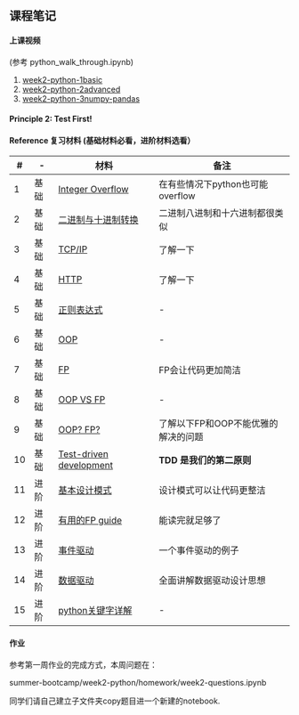 ## 课程笔记


#### 上课视频 

(参考 python_walk_through.ipynb)

1. [week2-python-1basic](https://www.jianguoyun.com/p/DQhf8SYQ1YDIBxjJoMgB)
2. [week2-python-2advanced](https://www.jianguoyun.com/p/Db9XELgQ1YDIBxjXoMgB)
3. [week2-python-3numpy-pandas](https://www.jianguoyun.com/p/DZZRryIQ6LTJBxix9skB)


#### Principle 2: Test First!


#### Reference 复习材料 (基础材料必看，进阶材料选看）
| # |- | 材料 | 备注 |
|---|---|---|---|
|1 | 基础 | [Integer Overflow](https://mortada.net/can-integer-operations-overflow-in-python.html) | 在有些情况下python也可能overflow |
|2 | 基础 | [二进制与十进制转换](https://www.electronics-tutorials.ws/binary/bin_2.html) | 二进制八进制和十六进制都很类似 |
|3 | 基础 | [TCP/IP](https://www.liaoxuefeng.com/wiki/1016959663602400/1017787663253120) | 了解一下 |
|4 | 基础 | [HTTP](https://www.liaoxuefeng.com/wiki/1016959663602400/1017804782304672) | 了解一下 |
|5 | 基础 | [正则表达式](http://www.runoob.com/python/python-reg-expressions.html) | - |
|6 | 基础 | [OOP](http://www.liujiangblog.com/course/python/42) | - |
|7 | 基础 | [FP](http://www.ruanyifeng.com/blog/2012/04/functional_programming.html) | FP会让代码更加简洁 |
|8 | 基础 | [OOP VS FP](https://www.yinwang.org/blog-cn/2015/04/03/paradigms) | - |
|9 | 基础 | [OOP? FP?](http://www.aqee.net/post/whats-wrong-with-oop-and-fp.html) | 了解以下FP和OOP不能优雅的解决的问题 |
|10| 基础 | [Test-driven development](https://blog.51cto.com/2681882/2120480) | **TDD 是我们的第二原则** |
|11| 进阶 | [基本设计模式](https://www.toptal.com/python/python-design-patterns) | 设计模式可以让代码更整洁
|12| 进阶 | [有用的FP guide](https://medium.com/@jondot/functional-programming-with-python-for-people-without-time-1eebdbd9526c) | 能读完就足够了 |
|13| 进阶 | [事件驱动](http://openbookproject.net/thinkcs/python/english3e/events.html) | 一个事件驱动的例子 |
|14| 进阶 | [数据驱动](http://www.cs.cornell.edu/courses/cs3152/2015sp/lectures/14-DataDriven.pdf) | 全面讲解数据驱动设计思想 |
|15| 进阶 | [python关键字详解](https://www.cnblogs.com/xueweihan/p/4518022.html) | - |


#### 作业
参考第一周作业的完成方式，本周问题在：

summer-bootcamp/week2-python/homework/week2-questions.ipynb


同学们请自己建立子文件夹copy题目进一个新建的notebook.